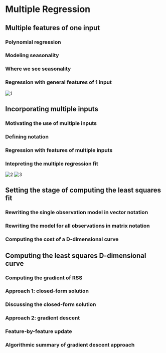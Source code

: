 # Multiple Regression

## Multiple features of one input
### Polynomial regression
### Modeling seasonality
### Where we see seasonality
### Regression with general features of 1 input
![1](https://d.pr/DE6+)

## Incorporating multiple inputs
### Motivating the use of multiple inputs
### Defining notation
### Regression with features of multiple inputs
### Intepreting the multiple regression fit
![2](https://d.pr/gZIk+)
![3](https://d.pr/Gong+)

## Setting the stage of computing the least squares fit
### Rewriting the single observation model in vector notation
### Rewriting the model for all observations in matrix notation
### Computing the cost of a D-dimensional curve

## Computing the least squares D-dimensional curve
### Computing the gradient of RSS
### Approach 1: closed-form solution
### Discussing the closed-form solution
### Approach 2: gradient descent
### Feature-by-feature update
### Algorithmic summary of gradient descent approach
